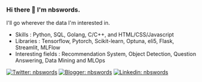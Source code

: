 ### Hi there 👋 I'm nbswords.

I'll go wherever the data I'm interested in.
- Skills :  Python, SQL, Golang, C/C++, and HTML/CSS/Javascript
- Libraries : Tensorflow, Pytorch, Scikit-learn, Optuna, eli5, Flask, Streamlit, MLFlow
- Interesting fields : Recommendation System, Object Detection, Question Answering, Data Mining and MLOps

[![Twitter: nbswords](https://img.shields.io/static/v1?label=Twitter&message=nbswords&logo=twitter&style=flat)](https://twitter.com/nbswordsYu)
[![Blogger: nbswords](https://img.shields.io/badge/Blogger-FF5722?style=for-the-badge&logo=blogger&logoColor=white&style=flat)](http://blog.nbswords.com/)
[![Linkedin: nbswords](https://img.shields.io/badge/LinkedIn-0077B5?style=for-the-badge&logo=linkedin&logoColor=white&style=flat)](https://www.linkedin.com/in/nbswords/)
